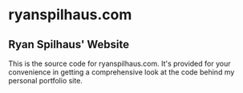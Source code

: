 # ryanspilhaus.com
## Ryan Spilhaus' Website

This is the source code for ryanspilhaus.com. It's provided for your convenience in getting a comprehensive look at the code behind my personal portfolio site.
